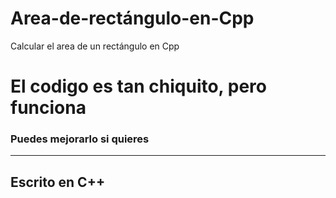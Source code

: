 # Area-de-rectángulo-en-Cpp
Calcular el area de un rectángulo en Cpp

<h1>El codigo es tan chiquito, pero funciona </h1>

<h3>Puedes mejorarlo si quieres</h3>

<hr>

<h2> Escrito en C++ </h2>
